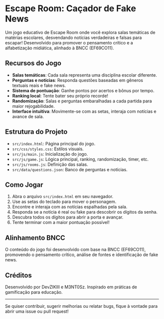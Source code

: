 # Escape Room: Caçador de Fake News

Um jogo educativo de Escape Room onde você explora salas temáticas de matérias escolares, desvendando notícias verdadeiras e falsas para escapar! Desenvolvido para promover o pensamento crítico e a alfabetização midiática, alinhado à BNCC (EF69CO11).

## Recursos do Jogo
- **Salas temáticas**: Cada sala representa uma disciplina escolar diferente.
- **Perguntas e notícias**: Responda questões baseadas em gêneros textuais reais e fake news.
- **Sistema de pontuação**: Ganhe pontos por acertos e bônus por tempo.
- **Ranking local**: Tente bater seu próprio recorde!
- **Randomização**: Salas e perguntas embaralhadas a cada partida para maior rejogabilidade.
- **Interface intuitiva**: Movimente-se com as setas, interaja com notícias e avance de sala.

## Estrutura do Projeto
- `src/index.html`: Página principal do jogo.
- `src/css/styles.css`: Estilos visuais.
- `src/js/main.js`: Inicialização do jogo.
- `src/js/game.js`: Lógica principal, ranking, randomização, timer, etc.
- `src/js/rooms.js`: Definição das salas.
- `src/data/questions.json`: Banco de perguntas e notícias.

## Como Jogar
1. Abra o arquivo `src/index.html` em seu navegador.
2. Use as setas do teclado para mover o personagem.
3. Encontre e interaja com as notícias espalhadas pela sala.
4. Responda se a notícia é real ou fake para descobrir os dígitos da senha.
5. Descubra todos os dígitos para abrir a porta e avançar.
6. Tente terminar com a maior pontuação possível!

## Alinhamento BNCC
O conteúdo do jogo foi desenvolvido com base na BNCC (EF69CO11), promovendo o pensamento crítico, análise de fontes e identificação de fake news.

## Créditos
Desenvolvido por DevZIKIII e M3NT0Sz. Inspirado em práticas de gamificação para educação.

---

Se quiser contribuir, sugerir melhorias ou relatar bugs, fique à vontade para abrir uma issue ou pull request!

